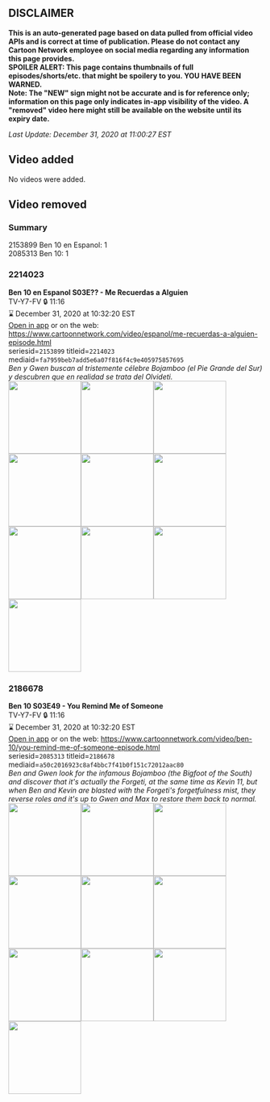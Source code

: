 ## DISCLAIMER
**This is an auto-generated page based on data pulled from official video APIs and is correct at time of publication. Please do not contact any Cartoon Network employee on social media regarding any information this page provides.**  
**SPOILER ALERT: This page contains thumbnails of full episodes/shorts/etc. that might be spoilery to you. YOU HAVE BEEN WARNED.**  
**Note: The "NEW" sign might not be accurate and is for reference only; information on this page only indicates in-app visibility of the video. A "removed" video here might still be available on the website until its expiry date.**  

_Last Update: December 31, 2020 at 11:00:27 EST_
## Video added
No videos were added.  
## Video removed
### Summary
2153899 Ben 10 en Espanol: 1  
2085313 Ben 10: 1  
### 2214023
**Ben 10 en Espanol S03E?? - Me Recuerdas a Alguien**  
TV-Y7-FV 🔒 11:16  
⌛ December 31, 2020 at 10:32:20 EST  
[Open in app](https://tinyurl.com/wl39pos) or on the web: https://www.cartoonnetwork.com/video/espanol/me-recuerdas-a-alguien-episode.html  
seriesid=`2153899` titleid=`2214023` mediaid=`fa7959beb7add5e6a07f816f4c9e405975857695`  
_Ben y Gwen buscan al tristemente célebre Bojamboo (el Pie Grande del Sur) y descubren que en realidad se trata del Olvideti._  
<a href="https://s3.amazonaws.com/cartoonorchestrator/2214023_001_1280x720.jpg"><img src="https://s3.amazonaws.com/cartoonorchestrator/2214023_001_640x360.jpg" height="144px" /></a><a href="https://s3.amazonaws.com/cartoonorchestrator/2214023_002_1280x720.jpg"><img src="https://s3.amazonaws.com/cartoonorchestrator/2214023_002_640x360.jpg" height="144px" /></a><a href="https://s3.amazonaws.com/cartoonorchestrator/2214023_003_1280x720.jpg"><img src="https://s3.amazonaws.com/cartoonorchestrator/2214023_003_640x360.jpg" height="144px" /></a><a href="https://s3.amazonaws.com/cartoonorchestrator/2214023_004_1280x720.jpg"><img src="https://s3.amazonaws.com/cartoonorchestrator/2214023_004_640x360.jpg" height="144px" /></a><a href="https://s3.amazonaws.com/cartoonorchestrator/2214023_005_1280x720.jpg"><img src="https://s3.amazonaws.com/cartoonorchestrator/2214023_005_640x360.jpg" height="144px" /></a><a href="https://s3.amazonaws.com/cartoonorchestrator/2214023_006_1280x720.jpg"><img src="https://s3.amazonaws.com/cartoonorchestrator/2214023_006_640x360.jpg" height="144px" /></a><a href="https://s3.amazonaws.com/cartoonorchestrator/2214023_007_1280x720.jpg"><img src="https://s3.amazonaws.com/cartoonorchestrator/2214023_007_640x360.jpg" height="144px" /></a><a href="https://s3.amazonaws.com/cartoonorchestrator/2214023_008_1280x720.jpg"><img src="https://s3.amazonaws.com/cartoonorchestrator/2214023_008_640x360.jpg" height="144px" /></a><a href="https://s3.amazonaws.com/cartoonorchestrator/2214023_009_1280x720.jpg"><img src="https://s3.amazonaws.com/cartoonorchestrator/2214023_009_640x360.jpg" height="144px" /></a><a href="https://s3.amazonaws.com/cartoonorchestrator/2214023_010_1280x720.jpg"><img src="https://s3.amazonaws.com/cartoonorchestrator/2214023_010_640x360.jpg" height="144px" /></a>
### 2186678
**Ben 10 S03E49 - You Remind Me of Someone**  
TV-Y7-FV 🔒 11:16  
⌛ December 31, 2020 at 10:32:20 EST  
[Open in app](https://tinyurl.com/rfwrk4p) or on the web: https://www.cartoonnetwork.com/video/ben-10/you-remind-me-of-someone-episode.html  
seriesid=`2085313` titleid=`2186678` mediaid=`a50c2016923c8af4bbc7f41b0f151c72012aac80`  
_Ben and Gwen look for the infamous Bojamboo (the Bigfoot of the South) and discover that it's actually the Forgeti, at the same time as Kevin 11, but when Ben and Kevin are blasted with the Forgeti's forgetfulness mist, they reverse roles and it's up to Gwen and Max to restore them back to normal._  
<a href="https://s3.amazonaws.com/cartoonorchestrator/2186678_001_1280x720.jpg"><img src="https://s3.amazonaws.com/cartoonorchestrator/2186678_001_640x360.jpg" height="144px" /></a><a href="https://s3.amazonaws.com/cartoonorchestrator/2186678_002_1280x720.jpg"><img src="https://s3.amazonaws.com/cartoonorchestrator/2186678_002_640x360.jpg" height="144px" /></a><a href="https://s3.amazonaws.com/cartoonorchestrator/2186678_003_1280x720.jpg"><img src="https://s3.amazonaws.com/cartoonorchestrator/2186678_003_640x360.jpg" height="144px" /></a><a href="https://s3.amazonaws.com/cartoonorchestrator/2186678_004_1280x720.jpg"><img src="https://s3.amazonaws.com/cartoonorchestrator/2186678_004_640x360.jpg" height="144px" /></a><a href="https://s3.amazonaws.com/cartoonorchestrator/2186678_005_1280x720.jpg"><img src="https://s3.amazonaws.com/cartoonorchestrator/2186678_005_640x360.jpg" height="144px" /></a><a href="https://s3.amazonaws.com/cartoonorchestrator/2186678_006_1280x720.jpg"><img src="https://s3.amazonaws.com/cartoonorchestrator/2186678_006_640x360.jpg" height="144px" /></a><a href="https://s3.amazonaws.com/cartoonorchestrator/2186678_007_1280x720.jpg"><img src="https://s3.amazonaws.com/cartoonorchestrator/2186678_007_640x360.jpg" height="144px" /></a><a href="https://s3.amazonaws.com/cartoonorchestrator/2186678_008_1280x720.jpg"><img src="https://s3.amazonaws.com/cartoonorchestrator/2186678_008_640x360.jpg" height="144px" /></a><a href="https://s3.amazonaws.com/cartoonorchestrator/2186678_009_1280x720.jpg"><img src="https://s3.amazonaws.com/cartoonorchestrator/2186678_009_640x360.jpg" height="144px" /></a><a href="https://s3.amazonaws.com/cartoonorchestrator/2186678_010_1280x720.jpg"><img src="https://s3.amazonaws.com/cartoonorchestrator/2186678_010_640x360.jpg" height="144px" /></a>
